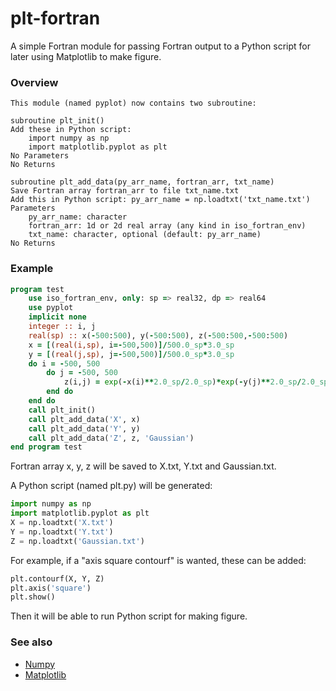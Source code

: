 # plt-fortran
A simple Fortran module for passing Fortran output to a Python script for later using Matplotlib to make figure.

### Overview

```
This module (named pyplot) now contains two subroutine:

subroutine plt_init()
Add these in Python script:
    import numpy as np
    import matplotlib.pyplot as plt
No Parameters
No Returns

subroutine plt_add_data(py_arr_name, fortran_arr, txt_name)
Save Fortran array fortran_arr to file txt_name.txt
Add this in Python script: py_arr_name = np.loadtxt('txt_name.txt')
Parameters
    py_arr_name: character
    fortran_arr: 1d or 2d real array (any kind in iso_fortran_env)
    txt_name: character, optional (default: py_arr_name)
No Returns
```

### Example

```fortran
program test
    use iso_fortran_env, only: sp => real32, dp => real64
    use pyplot
    implicit none
    integer :: i, j
    real(sp) :: x(-500:500), y(-500:500), z(-500:500,-500:500)
    x = [(real(i,sp), i=-500,500)]/500.0_sp*3.0_sp
    y = [(real(j,sp), j=-500,500)]/500.0_sp*3.0_sp
    do i = -500, 500
        do j = -500, 500
            z(i,j) = exp(-x(i)**2.0_sp/2.0_sp)*exp(-y(j)**2.0_sp/2.0_sp)
        end do
    end do
    call plt_init()
    call plt_add_data('X', x)
    call plt_add_data('Y', y)
    call plt_add_data('Z', z, 'Gaussian')
end program test
```

Fortran array x, y, z will be saved to X.txt, Y.txt and Gaussian.txt.

A Python script (named plt.py) will be generated:

```python
import numpy as np
import matplotlib.pyplot as plt
X = np.loadtxt('X.txt')
Y = np.loadtxt('Y.txt')
Z = np.loadtxt('Gaussian.txt')
```

For example, if a "axis square contourf" is wanted, these can be added:

```python
plt.contourf(X, Y, Z)
plt.axis('square')
plt.show()
```

Then it will be able to run Python script for making figure.

### See also

 * [Numpy](https://numpy.org/)
 * [Matplotlib](https://matplotlib.org)
